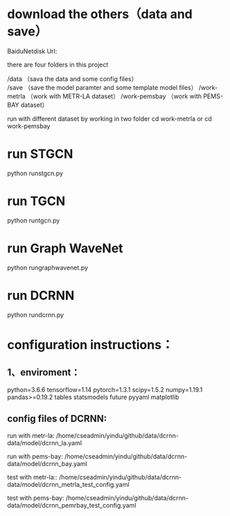# download the others（data and save）
BaiduNetdisk Url: 


there are four folders in this project

/data           （sava the data and some config files）        
/save           （save the model paramter and some template model files）
/work-metrla     （work with METR-LA dataset）
/work-pemsbay    （work with PEMS-BAY dataset）


run with different dataset by working in two folder
cd work-metrla 
or 
cd work-pemsbay

# run STGCN
python runstgcn.py

# run TGCN
python runtgcn.py

# run Graph WaveNet
python rungraphwavenet.py

# run DCRNN
python rundcrnn.py



# configuration instructions：

## 1、enviroment：
python=3.6.6
tensorflow=1.14
pytorch=1.3.1
scipy=1.5.2
numpy=1.19.1
pandas>=0.19.2
tables
statsmodels
future
pyyaml
matplotlib

## config files of DCRNN:

run with metr-la:
/home/cseadmin/yindu/github/data/dcrnn-data/model/dcrnn_la.yaml

run with pems-bay:
/home/cseadmin/yindu/github/data/dcrnn-data/model/dcrnn_bay.yaml

test with metr-la::
/home/cseadmin/yindu/github/data/dcrnn-data/model/dcrnn_metrla_test_config.yaml

test with pems-bay:
/home/cseadmin/yindu/github/data/dcrnn-data/model/dcrnn_pemrbay_test_config.yaml


